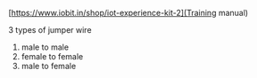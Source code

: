 [https://www.iobit.in/shop/iot-experience-kit-2](Training manual)

3 types of jumper wire

1. male to male
2. female to female
3. male to female
